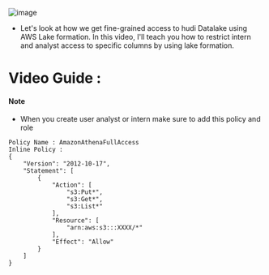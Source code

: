 ![image](https://user-images.githubusercontent.com/39345855/215276228-bfb10f6c-4b9f-4efb-8dd5-0393a39b2b13.png)


* Let's look at how we get fine-grained access to hudi Datalake using AWS Lake formation. In this video, I'll teach you how to restrict intern and analyst access to specific columns by using lake formation.


# Video Guide : 


#### Note
* When you create user analyst or intern make sure to add this policy and role 
```
Policy Name : AmazonAthenaFullAccess
Inline Policy : 
{
    "Version": "2012-10-17",
    "Statement": [
        {
            "Action": [
                "s3:Put*",
                "s3:Get*",
                "s3:List*"
            ],
            "Resource": [
                "arn:aws:s3:::XXXX/*"
            ],
            "Effect": "Allow"
        }
    ]
}

```





